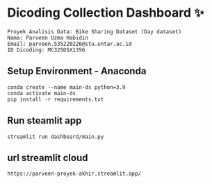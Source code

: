 # Dicoding Collection Dashboard ✨
```
Proyek Analisis Data: Bike Sharing Dataset (Day dataset)
Nama: Parveen Uzma Habidin
Email: parveen.535220226@stu.untar.ac.id
ID Dicoding: MC325D5X1356
```

## Setup Environment - Anaconda
```
conda create --name main-ds python=3.9
conda activate main-ds
pip install -r requirements.txt
```

## Run steamlit app
```
streamlit run dashboard/main.py
```
## url streamlit cloud
```
https://parveen-proyek-akhir.streamlit.app/
```

